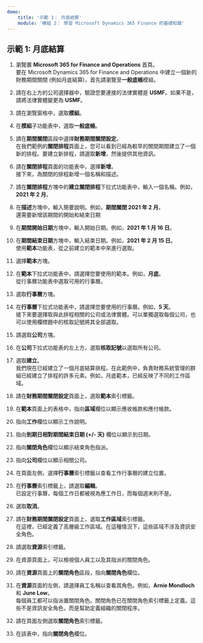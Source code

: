 ```yaml
---
demo:
    title: '示範 1： 月底結算'
    module: '模組 2： 學習 Microsoft Dynamics 365 Finance 的基礎知識'
---
```


## 示範 1: 月底結算

1. 瀏覽置 **Microsoft 365 for Finance and Operations** 首頁。  
    要在 Microsoft Dynamics 365 for Finance and Operations 中建立一個新的財務期間關閉 (例如月底結算)，首先請瀏覽至**一般底帳**模組。

1. 請在右上方的公司選擇器中，驗證您要連接的法律實體是 **USMF**。如果不是，請將法律實體變更為 **USMF**。

1. 請在瀏覽窗格中，選取**模組**。

1. 在**模組**子功能表中，選取**一般底帳**。

1. 請在**期間關閉**區段中選擇**財務期間關閉設定**。  
    在我們範例的**關閉排程**頁面上，您可以看到已經為較早的關閉期間建立了一個新的排程。要建立新排程，請選取**新增**，然後提供其他資訊。

1. 請在**關閉排程**頁面的功能表中，選擇**新增**。  
    接下來，為關閉的排程新增一個名稱和描述。

1. 請在**關閉排程**方塊中的**建立關閉排程**下拉式功能表中，輸入一個名稱。例如，**2021 年 2 月**。

1. 在**描述**方塊中，輸入簡要說明。例如，**期間關閉 2021 年 2 月**。  
    還需要新增該期間的開始和結束日期

1. 在**期間開始日期**方塊中，輸入開始日期。例如，**2021 年 1 月 16 日**。

1. 在**期間結束日期**方塊中，輸入結束日期。例如，**2021 年 2 月 15 日**。  
    使用**範本**功能表，從之前建立的範本中來進行選取。

1. 選擇**範本**方塊。

1. 在**範本**下拉式功能表中，請選擇您要使用的範本。例如，**月底**。  
    從行事曆功能表中選取可用的行事曆。

1. 選取**行事曆**方塊。

1. 在**行事曆**下拉式功能表中，請選擇您要使用的行事曆。例如，**5 天**。  
接下來要選擇取與此排程相關的公司或法律實體。可以單獨選取每個公司，也可以使用欄標題中的核取記號將其全部選取。

1. 請選取**公司**方塊。

1. 在**公司**下拉式功能表的左上方，選取**核取記號**以選取所有公司。

1. 選取**建立**。  
    我們現在已經建立了一個月底結算排程。在此範例中，負責財務系統管理的群組已經建立了排程的許多元素。例如，月底範本，已經反映了不同的工作區域。

1. 請在**財務期間關閉設定**頁面上，選取**範本**索引標籤。

1. 在**範本**頁面上的表格中，指向**區域**欄位以顯示應收帳款和應付帳款。

1. 指向**工作**欄位以顯示工作說明。

1. 指向**到期日相對期間結束日期 (+/- 天)** 欄位以顯示到日期。

1. 指向**關閉角色**欄位以顯示結束角色指派。

1. 指向**公司**欄位以顯示相關公司。

1. 在頁面左側，選擇**行事曆**索引標籤以查看工作行事曆的建立位置。

1. 在**行事曆**索引標籤上，請選取**編輯**。  
    已設定行事曆，每個工作日都被視為應工作日，而每個週末則不是。

1. 選取**取消**。

1. 請在**財務期間關閉設定**頁面上，選取**工作區域**索引標籤。  
    在這裡，已經定義了高層級工作區域。在這種情況下，這些區域不涉及資訊安全角色。

1. 請選取**資源**索引標籤。

1. 在資源頁面上，可以檢視個人員工以及其指派的關閉角色。

1. 請在**資源**頁面上的**關閉角色**區段，指向**關閉角色**欄位。

1. 在**資源**頁面的左側，請選擇員工名稱以查看其角色。例如，**Arnie Mondloch** 和 **June Low**。  
    每個員工都可以指派置關閉角色。關閉角色已在關閉角色索引標籤上定義。這些不是資訊安全角色，而是幫助定義組織的關閉程序。

1. 請在頁面左側選取**關閉角色**索引標籤。

1. 在該表中，指向**關閉角色**欄位。
